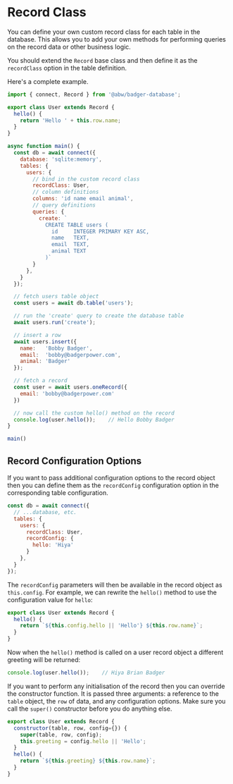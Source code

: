 # Record Class

You can define your own custom record class for each table in the database.
This allows you to add your own methods for performing queries on the record
data or other business logic.

You should extend the `Record` base class and then define it as the `recordClass`
option in the table definition.

Here's a complete example.

```js
import { connect, Record } from '@abw/badger-database';

export class User extends Record {
  hello() {
    return 'Hello ' + this.row.name;
  }
}

async function main() {
  const db = await connect({
    database: 'sqlite:memory',
    tables: {
      users: {
        // bind in the custom record class
        recordClass: User,
        // column definitions
        columns: 'id name email animal',
        // query definitions
        queries: {
          create: `
            CREATE TABLE users (
              id     INTEGER PRIMARY KEY ASC,
              name   TEXT,
              email  TEXT,
              animal TEXT
            )`
        }
      },
    }
  });

  // fetch users table object
  const users = await db.table('users');

  // run the 'create' query to create the database table
  await users.run('create');

  // insert a row
  await users.insert({
    name:   'Bobby Badger',
    email:  'bobby@badgerpower.com',
    animal: 'Badger'
  });

  // fetch a record
  const user = await users.oneRecord({
    email: 'bobby@badgerpower.com'
  })

  // now call the custom hello() method on the record
  console.log(user.hello());    // Hello Bobby Badger
}

main()
```

## Record Configuration Options

If you want to pass additional configuration options to the record
object then you can define them as the `recordConfig` configuration
option in the corresponding table configuration.

```js
const db = await connect({
  // ...database, etc.
  tables: {
    users: {
      recordClass: User,
      recordConfig: {
        hello: 'Hiya'
      }
    },
  }
});
```

The `recordConfig` parameters will then be available in the record
object as `this.config`.  For example, we can rewrite the `hello()`
method to use the configuration value for `hello`:

```js
export class User extends Record {
  hello() {
    return `${this.config.hello || 'Hello'} ${this.row.name}`;
  }
}
```

Now when the `hello()` method is called on a user record object
a different greeting will be returned:

```js
console.log(user.hello());    // Hiya Brian Badger
```

If you want to perform any initialisation of the record then you can override
the constructor function.  It is passed three arguments: a reference to the
`table` object, the `row` of data, and any configuration options.  Make sure
you call the `super()` constructor before you do anything else.

```js
export class User extends Record {
  constructor(table, row, config={}) {
    super(table, row, config);
    this.greeting = config.hello || 'Hello';
  }
  hello() {
    return `${this.greeting} ${this.row.name}`;
  }
}
```